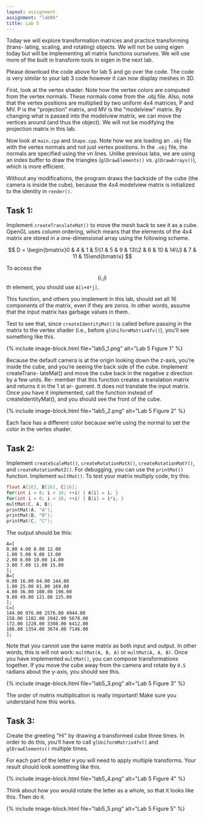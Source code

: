 ```yaml
---
layout: assignment
assignment: "lab05"
title: Lab 5
---
```


Today we will explore transformation matrices and practice transforming (trans-
lating, scaling, and rotating) objects. We will not be using eigen today but will be
implementing all matrix functions ourselves. We will use more of the built in
transform tools in eigen in the next lab.

Please download the code above for lab 5 and go over the code. The
code is very similar to your lab 3 code however it can now display meshes in 3D.

First, look at the vertex shader. Note how the vertex colors are computed from
the vertex normals. These normals come from the .obj file. Also, note that the
vertex positions are multiplied by two uniform 4x4 matrices, P and MV. P is the
“projection” matrix, and MV is the “modelview” matrix. By changing what is
passed into the modelview matrix, we can move the vertices around (and thus
the object). We will not be modifying the projection matrix in this lab.

Now look at `main.cpp` and `Shape.cpp`. Note how we are loading an `.obj` file with
the vertex normals and not just vertex positions. In the `.obj` file, the normals are
specified using the vn lines. Unlike previous labs, we are using an index buffer to
draw the triangles (`glDrawElements()` vs. `glDrawArrays()`), which is more efficient.

Without any modifications, the program draws the backside of the cube (the
camera is inside the cube), because the 4x4 modelview matrix is initialized to the
identity in `render()`.

## Task 1:

Implement `createTranslateMat()` to move the mesh back to see it as a cube.
OpenGL uses column ordering, which means that the elements of the 4x4 matrix
are stored in a one-dimensional array using the following scheme.


$$ D = \begin{bmatrix}0 & 4 & 1 & 5\\1 & 5 & 9 & 13\\2 & 6 & 10 & 14\\3 & 7 & 11 & 15\end{bmatrix} $$

To access the $$ (i,j) $$ th element, you should use `A[i+4*j]`.

This function, and others you implement in this lab, should set all 16 components
of the matrix, even if they are zeros. In other words, assume that the input matrix
has garbage values in them.

Test to see that, since `createIdentityMat()` is called before passing in the matrix to
the vertex shader (i.e., before `glUniformMatrix4fv()`), you’ll see something like
this.


{% include image-block.html file="lab5_1.png" alt="Lab 5 Figure 1" %}


Because the default camera is at the origin looking down the z-axis, you’re inside
the cube, and you’re seeing the back side of the cube. Implement createTrans-
lateMat() and move the cube back in the negative z direction by a few units. Re-
member that this function creates a translation matrix and returns it in the 1 st ar-
gument. It does not translate the input matrix. Once you have it implemented, call
the function instead of createIdentityMat(), and you should see the front of the
cube.

{% include image-block.html file="lab5_2.png" alt="Lab 5 Figure 2" %}

Each face has a different color because we’re using the normal to set the color in
the vertex shader.



## Task 2:

Implement `createScaleMat()`, `createRotationMatX()`, `createRotationMatY()`, and
`createRotationMatZ()`. For debugging, you can use the `printMat()` function.
Implement `multMat()`.
To test your matrix multiply code, try this:

```cpp
float A[16], B[16], C[16];
for(int i = 0; i < 16; ++i) { A[i] = i; }
for(int i = 0; i < 16; ++i) { B[i] = i*i; }
multMat(C, A, B);
printMat(A, "A");
printMat(B, "B");
printMat(C, "C");
```

The output should be this:

```
A=[
0.00 4.00 8.00 12.00
1.00 5.00 9.00 13.00
2.00 6.00 10.00 14.00
3.00 7.00 11.00 15.00
];
B=[
0.00 16.00 64.00 144.00
1.00 25.00 81.00 169.00
4.00 36.00 100.00 196.00
9.00 49.00 121.00 225.00
];
C=[
144.00 976.00 2576.00 4944.00
158.00 1102.00 2942.00 5678.00
172.00 1228.00 3308.00 6412.00
186.00 1354.00 3674.00 7146.00
];
```

Note that you cannot use the same matrix as both input and output.
In other words, this is will not work: `multMat(A, B, A)` or `multMat(A, A, B)`.
Once you have implemented `multMat()`, you can compose transformations together.
If you move the cube away from the camera and rotate by `0.5` radians about the y-axis, you should see this.

{% include image-block.html file="lab5_3.png" alt="Lab 5 Figure 3" %}

The order of matrix multiplication is really important!
Make sure you understand how this works.



## Task 3:

Create the greeting "Hi" by drawing a transformed cube three times.
In order to do this, you’ll have to call `glUniformMatrix4fv()` and `glDrawElements()` multiple times.

For each part of the letter `H` you will need to apply multiple transforms.
Your result should look something like this.

{% include image-block.html file="lab5_4.png" alt="Lab 5 Figure 4" %}

Think about how you would rotate the letter as a whole, so that it looks like this.
Then do it.

{% include image-block.html file="lab5_5.png" alt="Lab 5 Figure 5" %}
